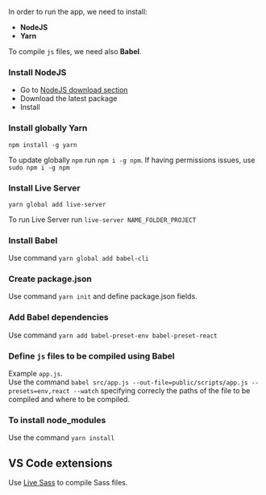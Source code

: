 
In order to run the app, we need to install:
* **NodeJS**
* **Yarn**

To compile `js` files, we need also **Babel**.

### Install NodeJS
* Go to [NodeJS download section](https://nodejs.org/en/download/)
* Download the latest package
* Install

### Install globally Yarn
`npm install -g yarn`

To update globally `npm` run `npm i -g npm`. If having permissions issues, use `sudo npm i -g npm`

### Install Live Server
`yarn global add live-server`

To run Live Server run `live-server NAME_FOLDER_PROJECT`

### Install Babel
Use command `yarn global add babel-cli`

### Create package.json
Use command `yarn init` and define package.json fields.

### Add Babel dependencies
Use command `yarn add babel-preset-env babel-preset-react`

### Define `js` files to be compiled using Babel
Example `app.js`.   
Use the command `babel src/app.js --out-file=public/scripts/app.js --presets=env,react --watch` specifying correcly the paths of the file to be compiled and where to be compiled.

### To install node_modules
Use the command `yarn install`

## VS Code extensions
Use [Live Sass](https://marketplace.visualstudio.com/items?itemName=ritwickdey.live-sass) to compile Sass files.